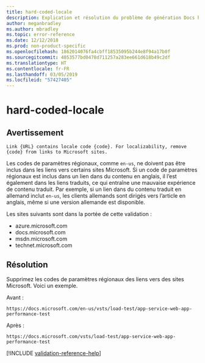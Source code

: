 ```yaml
---
title: hard-coded-locale
description: Explication et résolution du problème de génération Docs hard-coded-locale.
author: meganbradley
ms.author: mbradley
ms.topic: error-reference
ms.date: 12/12/2018
ms.prod: non-product-specific
ms.openlocfilehash: 1862014076fa4cbff18535095b244e8f94a17b0f
ms.sourcegitcommit: 4053577bd0478d711257a283ee661d618b49c2df
ms.translationtype: HT
ms.contentlocale: fr-FR
ms.lasthandoff: 03/05/2019
ms.locfileid: "57427405"
---
```

# <a name="hard-coded-locale"></a>hard-coded-locale

## <a name="warning"></a>Avertissement

`Link {URL} contains locale code {code}. For localizability, remove {code} from links to Microsoft sites.`

Les codes de paramètres régionaux, comme `en-us`, ne doivent pas être inclus dans les liens vers certains sites Microsoft. Si un code de paramètres régionaux est inclus dans un lien dans du contenu en anglais, il l’est également dans les liens traduits, ce qui entraîne une mauvaise expérience de contenu traduit. Par exemple, si un lien dans du contenu traduit en allemand inclut `en-us`, les clients allemands sont dirigés vers l’article en anglais, même si une version allemande est disponible.

Les sites suivants sont dans la portée de cette validation :

- azure.microsoft.com
- docs.microsoft.com
- msdn.microsoft.com
- technet.microsoft.com

## <a name="resolution"></a>Résolution

Supprimez les codes de paramètres régionaux des liens vers des sites Microsoft. Voici un exemple.

Avant :

`https://docs.microsoft.com/en-us/vsts/load-test/app-service-web-app-performance-test`

Après :

`https://docs.microsoft.com/vsts/load-test/app-service-web-app-performance-test`

<!--make sure to add this file to your includes folder and verify the path-->
[!INCLUDE [validation-reference-help](includes/validation-reference-help.md)]